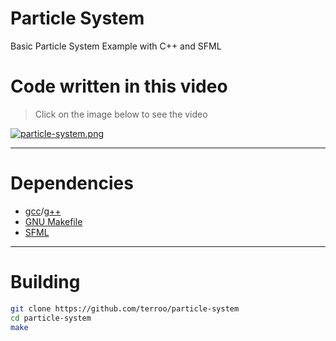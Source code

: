 # Particle System
Basic Particle System Example with C++ and SFML

# Code written in this video
> Click on the image below to see the video

[![particle-system.png](/assets/img/)](YOUTUBE_VIDEO)

---

# Dependencies

+ [gcc](https://gcc.gnu.org/)/[g++](https://gcc.gnu.org/)
+ [GNU Makefile](https://www.gnu.org/software/make/)
+ [SFML](https://www.sfml-dev.org/)

---

# Building

```sh
git clone https://github.com/terroo/particle-system
cd particle-system
make
```

